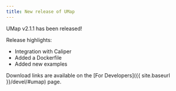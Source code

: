 ```yaml
---
title: New release of UMap
---
```


UMap v2.1.1 has been released!

Release highlights:


* Integration with Caliper
* Added a Dockerfile
* Added new examples

Download links are available on the [For Developers]({{ site.baseurl
}}/devel/#umap) page.
